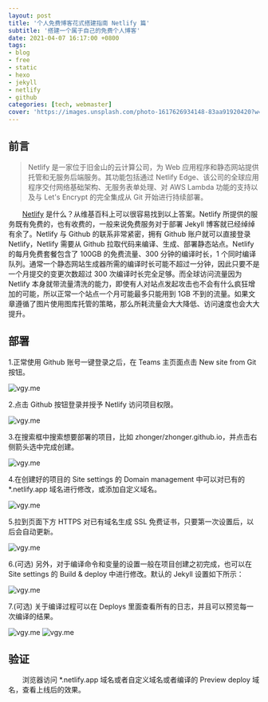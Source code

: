 ```yaml
---
layout: post
title: '个人免费博客花式搭建指南 Netlify 篇'
subtitle: '搭建一个属于自己的免费个人博客'
date: 2021-04-07 16:17:00 +0800
tags: 
- blog
- free
- static
- hexo
- jekyll
- netlify
- github
categories: [tech, webmaster]
cover: 'https://images.unsplash.com/photo-1617626934148-83aa91920420?w=1600&q=900'
---
```


## 前言

> Netlify 是一家位于旧金山的云计算公司，为 Web 应用程序和静态网站提供托管和无服务后端服务。其功能包括通过 Netlify Edge、该公司的全球应用程序交付网络基础架构、无服务表单处理、对 AWS Lambda 功能的支持以及与 Let's Encrypt 的完全集成从 Git 开始进行持续部署。 

&emsp;&emsp;[Netlify](https://www.netlify.com/) 是什么？从维基百科上可以很容易找到以上答案。Netlify 所提供的服务既有免费的，也有收费的，一般来说免费服务对于部署 Jekyll 博客就已经绰绰有余了。Netlify 与 Github 的联系非常紧密，拥有 Github 账户就可以直接登录 Netlify，Netlify 需要从 Github 拉取代码来编译、生成、部署静态站点。Netlify的每月免费套餐包含了 100GB 的免费流量、300 分钟的编译时长，1 个同时编译队列。通常一个静态网站生成器所需的编译时长可能不超过一分钟，因此只要不是一个月提交的变更次数超过 300 次编译时长完全足够。而全球访问流量因为 Netlify 本身就带流量清洗的能力，即使有人对站点发起攻击也不会有什么疯狂增加的可能，所以正常一个站点一个月可能最多只能用到 1GB 不到的流量。如果文章遵循了图片使用图库托管的策略，那么所耗流量会大大降低、访问速度也会大大提升。

## 部署

1.正常使用 Github 账号一键登录之后，在 Teams 主页面点击 New site from Git 按钮。

![vgy.me](https://i.vgy.me/Ls5FYK.png)

2.点击 Github 按钮登录并授予 Netlify 访问项目权限。

![vgy.me](https://i.vgy.me/QB1mup.png)

3.在搜索框中搜索想要部署的项目，比如 zhonger/zhonger.github.io，并点击右侧箭头选中完成创建。

![vgy.me](https://i.vgy.me/1tdTzS.png)

4.在创建好的项目的 Site settings 的 Domain management 中可以对已有的 *.netlify.app 域名进行修改，或添加自定义域名。

![vgy.me](https://i.vgy.me/DsV3WZ.png)

5.拉到页面下方 HTTPS 对已有域名生成 SSL 免费证书，只要第一次设置后，以后会自动更新。

![vgy.me](https://i.vgy.me/sNfFSP.png)

6.(可选) 另外，对于编译命令和变量的设置一般在项目创建之初完成，也可以在 Site settings 的 Build & deploy 中进行修改。默认的 Jekyll 设置如下所示：

![vgy.me](https://i.vgy.me/9Zpej4.png)

7.(可选) 关于编译过程可以在 Deploys 里面查看所有的日志，并且可以预览每一次编译的结果。

![vgy.me](https://i.vgy.me/Vu5JVK.png)
![vgy.me](https://i.vgy.me/L97F3B.png)

## 验证

&emsp;&emsp;浏览器访问 *.netlify.app 域名或者自定义域名或者编译的 Preview deploy 域名，查看上线后的效果。